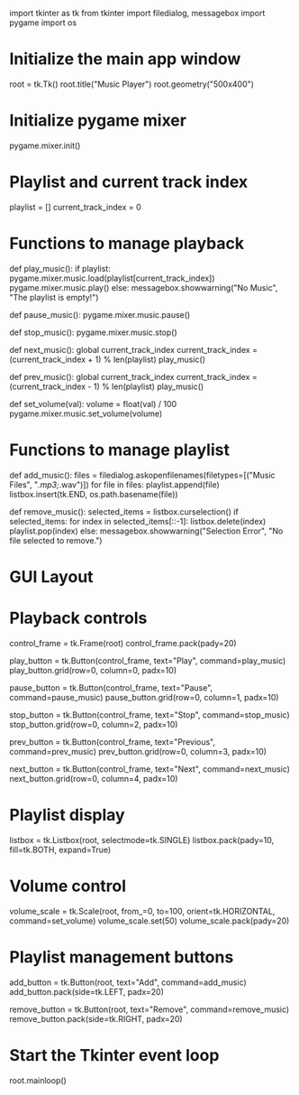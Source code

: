 import tkinter as tk
from tkinter import filedialog, messagebox
import pygame
import os

# Initialize the main app window
root = tk.Tk()
root.title("Music Player")
root.geometry("500x400")

# Initialize pygame mixer
pygame.mixer.init()

# Playlist and current track index
playlist = []
current_track_index = 0

# Functions to manage playback
def play_music():
    if playlist:
        pygame.mixer.music.load(playlist[current_track_index])
        pygame.mixer.music.play()
    else:
        messagebox.showwarning("No Music", "The playlist is empty!")

def pause_music():
    pygame.mixer.music.pause()

def stop_music():
    pygame.mixer.music.stop()

def next_music():
    global current_track_index
    current_track_index = (current_track_index + 1) % len(playlist)
    play_music()

def prev_music():
    global current_track_index
    current_track_index = (current_track_index - 1) % len(playlist)
    play_music()

def set_volume(val):
    volume = float(val) / 100
    pygame.mixer.music.set_volume(volume)

# Functions to manage playlist
def add_music():
    files = filedialog.askopenfilenames(filetypes=[("Music Files", "*.mp3;*.wav")])
    for file in files:
        playlist.append(file)
        listbox.insert(tk.END, os.path.basename(file))

def remove_music():
    selected_items = listbox.curselection()
    if selected_items:
        for index in selected_items[::-1]:
            listbox.delete(index)
            playlist.pop(index)
    else:
        messagebox.showwarning("Selection Error", "No file selected to remove.")

# GUI Layout
# Playback controls
control_frame = tk.Frame(root)
control_frame.pack(pady=20)

play_button = tk.Button(control_frame, text="Play", command=play_music)
play_button.grid(row=0, column=0, padx=10)

pause_button = tk.Button(control_frame, text="Pause", command=pause_music)
pause_button.grid(row=0, column=1, padx=10)

stop_button = tk.Button(control_frame, text="Stop", command=stop_music)
stop_button.grid(row=0, column=2, padx=10)

prev_button = tk.Button(control_frame, text="Previous", command=prev_music)
prev_button.grid(row=0, column=3, padx=10)

next_button = tk.Button(control_frame, text="Next", command=next_music)
next_button.grid(row=0, column=4, padx=10)

# Playlist display
listbox = tk.Listbox(root, selectmode=tk.SINGLE)
listbox.pack(pady=10, fill=tk.BOTH, expand=True)

# Volume control
volume_scale = tk.Scale(root, from_=0, to=100, orient=tk.HORIZONTAL, command=set_volume)
volume_scale.set(50)
volume_scale.pack(pady=20)

# Playlist management buttons
add_button = tk.Button(root, text="Add", command=add_music)
add_button.pack(side=tk.LEFT, padx=20)

remove_button = tk.Button(root, text="Remove", command=remove_music)
remove_button.pack(side=tk.RIGHT, padx=20)

# Start the Tkinter event loop
root.mainloop()
